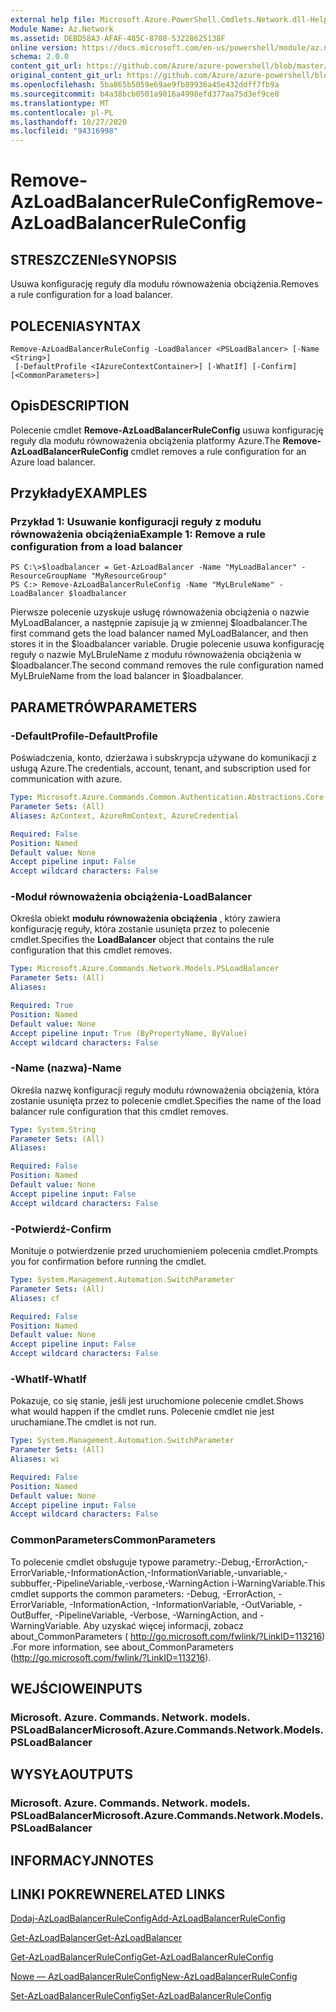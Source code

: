 ```yaml
---
external help file: Microsoft.Azure.PowerShell.Cmdlets.Network.dll-Help.xml
Module Name: Az.Network
ms.assetid: DEBD58A3-AFAF-485C-8708-53228625138F
online version: https://docs.microsoft.com/en-us/powershell/module/az.network/remove-azloadbalancerruleconfig
schema: 2.0.0
content_git_url: https://github.com/Azure/azure-powershell/blob/master/src/Network/Network/help/Remove-AzLoadBalancerRuleConfig.md
original_content_git_url: https://github.com/Azure/azure-powershell/blob/master/src/Network/Network/help/Remove-AzLoadBalancerRuleConfig.md
ms.openlocfilehash: 5ba865b5059e69ae9fb89936a45e432ddff7fb9a
ms.sourcegitcommit: b4a38bcb0501a9016a4998efd377aa75d3ef9ce8
ms.translationtype: MT
ms.contentlocale: pl-PL
ms.lasthandoff: 10/27/2020
ms.locfileid: "94316998"
---
```

# <span data-ttu-id="3703e-101">Remove-AzLoadBalancerRuleConfig</span><span class="sxs-lookup"><span data-stu-id="3703e-101">Remove-AzLoadBalancerRuleConfig</span></span>

## <span data-ttu-id="3703e-102">STRESZCZENIe</span><span class="sxs-lookup"><span data-stu-id="3703e-102">SYNOPSIS</span></span>
<span data-ttu-id="3703e-103">Usuwa konfigurację reguły dla modułu równoważenia obciążenia.</span><span class="sxs-lookup"><span data-stu-id="3703e-103">Removes a rule configuration for a load balancer.</span></span>

## <span data-ttu-id="3703e-104">POLECENIA</span><span class="sxs-lookup"><span data-stu-id="3703e-104">SYNTAX</span></span>

```
Remove-AzLoadBalancerRuleConfig -LoadBalancer <PSLoadBalancer> [-Name <String>]
 [-DefaultProfile <IAzureContextContainer>] [-WhatIf] [-Confirm] [<CommonParameters>]
```

## <span data-ttu-id="3703e-105">Opis</span><span class="sxs-lookup"><span data-stu-id="3703e-105">DESCRIPTION</span></span>
<span data-ttu-id="3703e-106">Polecenie cmdlet **Remove-AzLoadBalancerRuleConfig** usuwa konfigurację reguły dla modułu równoważenia obciążenia platformy Azure.</span><span class="sxs-lookup"><span data-stu-id="3703e-106">The **Remove-AzLoadBalancerRuleConfig** cmdlet removes a rule configuration for an Azure load balancer.</span></span>

## <span data-ttu-id="3703e-107">Przykłady</span><span class="sxs-lookup"><span data-stu-id="3703e-107">EXAMPLES</span></span>

### <span data-ttu-id="3703e-108">Przykład 1: Usuwanie konfiguracji reguły z modułu równoważenia obciążenia</span><span class="sxs-lookup"><span data-stu-id="3703e-108">Example 1: Remove a rule configuration from a load balancer</span></span>
```
PS C:\>$loadbalancer = Get-AzLoadBalancer -Name "MyLoadBalancer" -ResourceGroupName "MyResourceGroup"
PS C:> Remove-AzLoadBalancerRuleConfig -Name "MyLBruleName" -LoadBalancer $loadbalancer
```

<span data-ttu-id="3703e-109">Pierwsze polecenie uzyskuje usługę równoważenia obciążenia o nazwie MyLoadBalancer, a następnie zapisuje ją w zmiennej $loadbalancer.</span><span class="sxs-lookup"><span data-stu-id="3703e-109">The first command gets the load balancer named MyLoadBalancer, and then stores it in the $loadbalancer variable.</span></span>
<span data-ttu-id="3703e-110">Drugie polecenie usuwa konfigurację reguły o nazwie MyLBruleName z modułu równoważenia obciążenia w $loadbalancer.</span><span class="sxs-lookup"><span data-stu-id="3703e-110">The second command removes the rule configuration named MyLBruleName from the load balancer in $loadbalancer.</span></span>

## <span data-ttu-id="3703e-111">PARAMETRÓW</span><span class="sxs-lookup"><span data-stu-id="3703e-111">PARAMETERS</span></span>

### <span data-ttu-id="3703e-112">-DefaultProfile</span><span class="sxs-lookup"><span data-stu-id="3703e-112">-DefaultProfile</span></span>
<span data-ttu-id="3703e-113">Poświadczenia, konto, dzierżawa i subskrypcja używane do komunikacji z usługą Azure.</span><span class="sxs-lookup"><span data-stu-id="3703e-113">The credentials, account, tenant, and subscription used for communication with azure.</span></span>

```yaml
Type: Microsoft.Azure.Commands.Common.Authentication.Abstractions.Core.IAzureContextContainer
Parameter Sets: (All)
Aliases: AzContext, AzureRmContext, AzureCredential

Required: False
Position: Named
Default value: None
Accept pipeline input: False
Accept wildcard characters: False
```

### <span data-ttu-id="3703e-114">-Moduł równoważenia obciążenia</span><span class="sxs-lookup"><span data-stu-id="3703e-114">-LoadBalancer</span></span>
<span data-ttu-id="3703e-115">Określa obiekt **modułu równoważenia obciążenia** , który zawiera konfigurację reguły, która zostanie usunięta przez to polecenie cmdlet.</span><span class="sxs-lookup"><span data-stu-id="3703e-115">Specifies the **LoadBalancer** object that contains the rule configuration that this cmdlet removes.</span></span>

```yaml
Type: Microsoft.Azure.Commands.Network.Models.PSLoadBalancer
Parameter Sets: (All)
Aliases:

Required: True
Position: Named
Default value: None
Accept pipeline input: True (ByPropertyName, ByValue)
Accept wildcard characters: False
```

### <span data-ttu-id="3703e-116">-Name (nazwa)</span><span class="sxs-lookup"><span data-stu-id="3703e-116">-Name</span></span>
<span data-ttu-id="3703e-117">Określa nazwę konfiguracji reguły modułu równoważenia obciążenia, która zostanie usunięta przez to polecenie cmdlet.</span><span class="sxs-lookup"><span data-stu-id="3703e-117">Specifies the name of the load balancer rule configuration that this cmdlet removes.</span></span>

```yaml
Type: System.String
Parameter Sets: (All)
Aliases:

Required: False
Position: Named
Default value: None
Accept pipeline input: False
Accept wildcard characters: False
```

### <span data-ttu-id="3703e-118">-Potwierdź</span><span class="sxs-lookup"><span data-stu-id="3703e-118">-Confirm</span></span>
<span data-ttu-id="3703e-119">Monituje o potwierdzenie przed uruchomieniem polecenia cmdlet.</span><span class="sxs-lookup"><span data-stu-id="3703e-119">Prompts you for confirmation before running the cmdlet.</span></span>

```yaml
Type: System.Management.Automation.SwitchParameter
Parameter Sets: (All)
Aliases: cf

Required: False
Position: Named
Default value: None
Accept pipeline input: False
Accept wildcard characters: False
```

### <span data-ttu-id="3703e-120">-WhatIf</span><span class="sxs-lookup"><span data-stu-id="3703e-120">-WhatIf</span></span>
<span data-ttu-id="3703e-121">Pokazuje, co się stanie, jeśli jest uruchomione polecenie cmdlet.</span><span class="sxs-lookup"><span data-stu-id="3703e-121">Shows what would happen if the cmdlet runs.</span></span> <span data-ttu-id="3703e-122">Polecenie cmdlet nie jest uruchamiane.</span><span class="sxs-lookup"><span data-stu-id="3703e-122">The cmdlet is not run.</span></span>

```yaml
Type: System.Management.Automation.SwitchParameter
Parameter Sets: (All)
Aliases: wi

Required: False
Position: Named
Default value: None
Accept pipeline input: False
Accept wildcard characters: False
```

### <span data-ttu-id="3703e-123">CommonParameters</span><span class="sxs-lookup"><span data-stu-id="3703e-123">CommonParameters</span></span>
<span data-ttu-id="3703e-124">To polecenie cmdlet obsługuje typowe parametry:-Debug,-ErrorAction,-ErrorVariable,-InformationAction,-InformationVariable,-unvariable,-subbuffer,-PipelineVariable,-verbose,-WarningAction i-WarningVariable.</span><span class="sxs-lookup"><span data-stu-id="3703e-124">This cmdlet supports the common parameters: -Debug, -ErrorAction, -ErrorVariable, -InformationAction, -InformationVariable, -OutVariable, -OutBuffer, -PipelineVariable, -Verbose, -WarningAction, and -WarningVariable.</span></span> <span data-ttu-id="3703e-125">Aby uzyskać więcej informacji, zobacz about_CommonParameters ( http://go.microsoft.com/fwlink/?LinkID=113216) .</span><span class="sxs-lookup"><span data-stu-id="3703e-125">For more information, see about_CommonParameters (http://go.microsoft.com/fwlink/?LinkID=113216).</span></span>

## <span data-ttu-id="3703e-126">WEJŚCIOWE</span><span class="sxs-lookup"><span data-stu-id="3703e-126">INPUTS</span></span>

### <span data-ttu-id="3703e-127">Microsoft. Azure. Commands. Network. models. PSLoadBalancer</span><span class="sxs-lookup"><span data-stu-id="3703e-127">Microsoft.Azure.Commands.Network.Models.PSLoadBalancer</span></span>

## <span data-ttu-id="3703e-128">WYSYŁA</span><span class="sxs-lookup"><span data-stu-id="3703e-128">OUTPUTS</span></span>

### <span data-ttu-id="3703e-129">Microsoft. Azure. Commands. Network. models. PSLoadBalancer</span><span class="sxs-lookup"><span data-stu-id="3703e-129">Microsoft.Azure.Commands.Network.Models.PSLoadBalancer</span></span>

## <span data-ttu-id="3703e-130">INFORMACYJN</span><span class="sxs-lookup"><span data-stu-id="3703e-130">NOTES</span></span>

## <span data-ttu-id="3703e-131">LINKI POKREWNE</span><span class="sxs-lookup"><span data-stu-id="3703e-131">RELATED LINKS</span></span>

[<span data-ttu-id="3703e-132">Dodaj-AzLoadBalancerRuleConfig</span><span class="sxs-lookup"><span data-stu-id="3703e-132">Add-AzLoadBalancerRuleConfig</span></span>](./Add-AzLoadBalancerRuleConfig.md)

[<span data-ttu-id="3703e-133">Get-AzLoadBalancer</span><span class="sxs-lookup"><span data-stu-id="3703e-133">Get-AzLoadBalancer</span></span>](./Get-AzLoadBalancer.md)

[<span data-ttu-id="3703e-134">Get-AzLoadBalancerRuleConfig</span><span class="sxs-lookup"><span data-stu-id="3703e-134">Get-AzLoadBalancerRuleConfig</span></span>](./Get-AzLoadBalancerRuleConfig.md)

[<span data-ttu-id="3703e-135">Nowe — AzLoadBalancerRuleConfig</span><span class="sxs-lookup"><span data-stu-id="3703e-135">New-AzLoadBalancerRuleConfig</span></span>](./New-AzLoadBalancerRuleConfig.md)

[<span data-ttu-id="3703e-136">Set-AzLoadBalancerRuleConfig</span><span class="sxs-lookup"><span data-stu-id="3703e-136">Set-AzLoadBalancerRuleConfig</span></span>](./Set-AzLoadBalancerRuleConfig.md)


